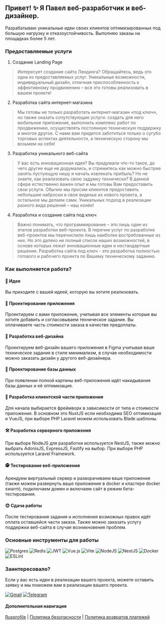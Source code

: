 ## Привет! ✨ Я Павел веб-разработчик и веб-дизайнер.
Разрабатываю уникальные идеи своих клиентов оптимизированных под большую нагрузку и отказоустойчивость. Выполняю заказы на площадках более 5 лет.

### Предоставляемые услуги
1. Создание Landing Page
> Интересует создание сайта Лендинга? Обращайтесь, ведь это одна из предоставляемых услуг. Уникальные возможности, индивидуальный дизайн, отличная приспособленность к эффективному продвижению – все это готовы реализовать в вашем проекте!
2. Разработка сайта интернет-магазина
> Мы готовы не только разработать интернет-магазин «под ключ», но также оказать сопутствующие услуги: создать для него мобильное приложение, выполнить комплекс работ по продвижению, осуществлять постоянную техническую поддержку и многое другое. С нами вам придется заботиться только о сугубо торговых аспектах деятельности, а техническую сторону мы возьмем на себя!
3. Разработка уникального веб-сайта
> У вас есть инновационная идея? Вы придумали что-то такое, до чего другие еще не додумались, и стремитесь как можно быстрее занять пустующую нишу и начать извлекать прибыль? Но не знаете, как реализовать свою задумку технически? В данной сфере естественно важен опыт и мы готовы Вам предоставить свои услуги. Обычно мы просим клиентов предоставить небольшие наброски и свое виденье их нового проекта, а остальное мы делаем сами. Уникальных подход в реализации разного вида решений – наш конёк!
4. Разработка и создание сайта под ключ
> Важно понимать, что программирование – это лишь один из этапов разработки веб-проекта. В перечне услуг по разработке веб-проектов мы перечислили лишь наиболее востребованные из них. Но это далеко не полный список наших возможностей, в основе которых лежат инновационные идеи и нестандартные решения. Разработка сайта под ключ - это разработка полностью готового и рабочего проекта по Вашему техническому заданию.

### Как выполняется работа?
#### 🤔 Идея 
Вы приходите с вашей идеей, которую вы хотите реализовать.
#### 📐 Проектирование приложения
Проектируем с вами приложение, учитывая все элементы которые вы хотите добавить и согласовываем техническое задание. Вы оплачиваете часть стоимости заказа в качестве предоплаты.
#### 🎨 Разработка веб-дизайна
Проектируем веб-дизайн вашего приложения в Figma учитывая ваше техническое задания в стиле минимализм, в случае необходимости можно заказать дизайн у другого веб-дизайнера.
#### 📏 Проектирование базы данных
При появлении полной картины веб-приложения идёт накидывание базы данных и её оптимизация.
#### 📝 Разработка клиентской части приложения
Для начала выбирается фреймворк в зависимости от типа и стоимости приложения. В основном это NuxtJS если необходима SEO оптимизация и VueJS, при выборе PHP Laravel можем использовать Blade шаблоны.
#### 🛠 Разработка серверного приложения
При выборе NodeJS для разработки используется NestJS, также можно выбрать AdonisJS, ExpressJS, Fastify на выбор. При выборе PHP используется Laravel Framework.
#### 🕵 Тестирование веб-приложения
Арендуем виртуальный сервер и разворачиваем ваше приложение (также можем развернуть ваше приложение в docker и кластере docker swarm), подключаем домен и включаем сайт в режим бета-тестирования.
#### 😊 Сдача работы
После тестирования задания и исполнения возможных правок идёт оплата оставшейся части заказа. Также можно заказать услугу поддержки веб-сайта в случае возникновения проблем.

### Основные инструменты для работы
![Postgres](https://img.shields.io/badge/postgres-%23316192.svg?style=for-the-badge&logo=postgresql&logoColor=white)
![Redis](https://img.shields.io/badge/redis-%23DD0031.svg?style=for-the-badge&logo=redis&logoColor=white)
![JWT](https://img.shields.io/badge/JWT-black?style=for-the-badge&logo=JSON%20web%20tokens)
![Vue.js](https://img.shields.io/badge/vuejs-%2335495e.svg?style=for-the-badge&logo=vuedotjs&logoColor=%234FC08D)
![Vite](https://img.shields.io/badge/vite-%23646CFF.svg?style=for-the-badge&logo=vite&logoColor=white)
![NodeJS](https://img.shields.io/badge/node.js-6DA55F?style=for-the-badge&logo=node.js&logoColor=white)
![NestJS](https://img.shields.io/badge/nestjs-%23E0234E.svg?style=for-the-badge&logo=nestjs&logoColor=white)
![Docker](https://img.shields.io/badge/docker-%230db7ed.svg?style=for-the-badge&logo=docker&logoColor=white)
![ESLint](https://img.shields.io/badge/ESLint-4B3263?style=for-the-badge&logo=eslint&logoColor=white)

### Заинтересовало?
Если у вас есть идеи в реализации вашего проекта, можете оставить заявку и мы поможем вам в реализации вашего проекта.

[![Gmail](https://img.shields.io/badge/Gmail-D14836?style=for-the-badge&logo=gmail&logoColor=white)](mailto:hello@hoya.ai) [![Telegram](https://img.shields.io/badge/Telegram-2CA5E0?style=for-the-badge&logo=telegram&logoColor=white)](https://t.me/fokura)

#### Дополнительная навигация
[Rusprofile](https://www.rusprofile.ru/ip/319450100018975) | [Политика безопасности](./security.md) | [Политика возвратов платежей](./refund-policy.md)
